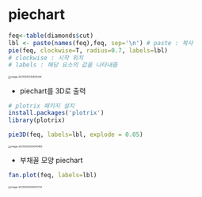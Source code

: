 # piechart

```R
feq<-table(diamonds$cut)
lbl <- paste(names(feq),feq, sep='\n') # paste : 복사
pie(feq, clockwise=T, radius=0.7, labels=lbl) 
# clockwise : 시작 위치
# labels : 해당 요소의 값을 나타내줌
```

<img src="C:%5CUsers%5Ckimih%5CAppData%5CRoaming%5CTypora%5Ctypora-user-images%5Cimage-20210301235805248.png" alt="image-20210301235805248" style="zoom:33%;" />

- piechart를 3D로 출력

```R
# plotrix 패키지 설치
install.packages('plotrix') 
library(plotrix)

pie3D(feq, labels=lbl, explode = 0.05)
```

<img src="C:%5CUsers%5Ckimih%5CAppData%5CRoaming%5CTypora%5Ctypora-user-images%5Cimage-20210302000040460.png" alt="image-20210302000040460" style="zoom:33%;" />

- 부채꼴 모양 piechart

```R
fan.plot(feq, labels=lbl)
```

<img src="C:%5CUsers%5Ckimih%5CAppData%5CRoaming%5CTypora%5Ctypora-user-images%5Cimage-20210302000053734.png" alt="image-20210302000053734" style="zoom:33%;" />

